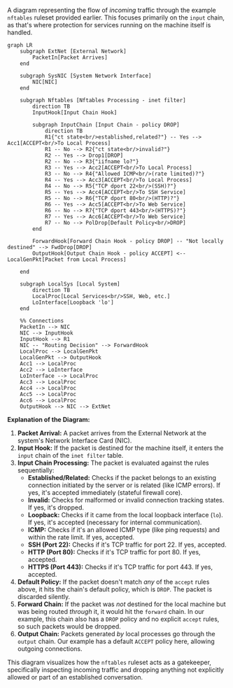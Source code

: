 A diagram representing the flow of *incoming* traffic through the example `nftables` ruleset provided earlier. This focuses primarily on the `input` chain, as that's where protection for services running on the machine itself is handled.

```mermaid
graph LR
    subgraph ExtNet [External Network]
        PacketIn[Packet Arrives]
    end

    subgraph SysNIC [System Network Interface]
        NIC[NIC]
    end

    subgraph Nftables [Nftables Processing - inet filter]
        direction TB
        InputHook[Input Chain Hook]

        subgraph InputChain [Input Chain - policy DROP]
            direction TB
            R1{"ct state<br/>established,related?"} -- Yes --> Acc1[ACCEPT<br/>To Local Process]
            R1 -- No --> R2{"ct state<br/>invalid?"}
            R2 -- Yes --> Drop1[DROP]
            R2 -- No --> R3{"iifname lo?"}
            R3 -- Yes --> Acc2[ACCEPT<br/>To Local Process]
            R3 -- No --> R4{"Allowed ICMP<br/>(rate limited)?"}
            R4 -- Yes --> Acc3[ACCEPT<br/>To Local Process]
            R4 -- No --> R5{"TCP dport 22<br/>(SSH)?"}
            R5 -- Yes --> Acc4[ACCEPT<br/>To SSH Service]
            R5 -- No --> R6{"TCP dport 80<br/>(HTTP)?"}
            R6 -- Yes --> Acc5[ACCEPT<br/>To Web Service]
            R6 -- No --> R7{"TCP dport 443<br/>(HTTPS)?"}
            R7 -- Yes --> Acc6[ACCEPT<br/>To Web Service]
            R7 -- No --> PolDrop[Default Policy<br/>DROP]
        end

        ForwardHook[Forward Chain Hook - policy DROP] -- "Not locally destined" --> FwdDrop[DROP]
        OutputHook[Output Chain Hook - policy ACCEPT] <-- LocalGenPkt[Packet from Local Process]

    end

    subgraph LocalSys [Local System]
        direction TB
        LocalProc[Local Services<br/>SSH, Web, etc.]
        LoInterface[Loopback 'lo']
    end

    %% Connections
    PacketIn --> NIC
    NIC --> InputHook
    InputHook --> R1
    NIC -- "Routing Decision" --> ForwardHook
    LocalProc --> LocalGenPkt
    LocalGenPkt --> OutputHook
    Acc1 --> LocalProc
    Acc2 --> LoInterface
    LoInterface --> LocalProc
    Acc3 --> LocalProc
    Acc4 --> LocalProc
    Acc5 --> LocalProc
    Acc6 --> LocalProc
    OutputHook --> NIC --> ExtNet
```

**Explanation of the Diagram:**

1.  **Packet Arrival:** A packet arrives from the External Network at the system's Network Interface Card (NIC).
2.  **Input Hook:** If the packet is destined for the machine itself, it enters the `input` chain of the `inet filter` table.
3.  **Input Chain Processing:** The packet is evaluated against the rules sequentially:
    * **Established/Related:** Checks if the packet belongs to an existing connection initiated by the server or is related (like ICMP errors). If yes, it's accepted immediately (stateful firewall core).
    * **Invalid:** Checks for malformed or invalid connection tracking states. If yes, it's dropped.
    * **Loopback:** Checks if it came from the local loopback interface (`lo`). If yes, it's accepted (necessary for internal communication).
    * **ICMP:** Checks if it's an allowed ICMP type (like ping requests) and within the rate limit. If yes, accepted.
    * **SSH (Port 22):** Checks if it's TCP traffic for port 22. If yes, accepted.
    * **HTTP (Port 80):** Checks if it's TCP traffic for port 80. If yes, accepted.
    * **HTTPS (Port 443):** Checks if it's TCP traffic for port 443. If yes, accepted.
4.  **Default Policy:** If the packet doesn't match *any* of the `accept` rules above, it hits the chain's default policy, which is `DROP`. The packet is discarded silently.
5.  **Forward Chain:** If the packet was *not* destined for the local machine but was being routed *through* it, it would hit the `forward` chain. In our example, this chain also has a `DROP` policy and no explicit `accept` rules, so such packets would be dropped.
6.  **Output Chain:** Packets generated *by* local processes go through the `output` chain. Our example has a default `ACCEPT` policy here, allowing outgoing connections.

This diagram visualizes how the `nftables` ruleset acts as a gatekeeper, specifically inspecting incoming traffic and dropping anything not explicitly allowed or part of an established conversation.
